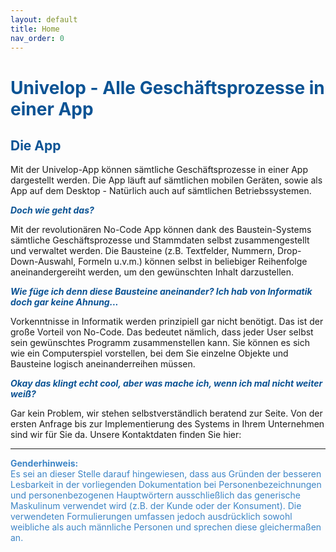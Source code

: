 ```yaml
---
layout: default
title: Home
nav_order: 0
---
```


# <span style="color:#0b5394">**Univelop - Alle Geschäftsprozesse in einer App**</span>

## <span style="color:#0b5394">Die App</span>

Mit der Univelop-App können sämtliche Geschäftsprozesse in einer App dargestellt werden. Die App läuft auf sämtlichen mobilen Geräten, sowie als App auf dem Desktop - Natürlich auch auf sämtlichen Betriebssystemen.

<span style="color:#0b5394">***Doch wie geht das?***</span>

Mit der revolutionären No-Code App können dank des Baustein-Systems sämtliche Geschäftsprozesse und Stammdaten selbst zusammengestellt und verwaltet werden. Die Bausteine (z.B. Textfelder, Nummern, Drop-Down-Auswahl, Formeln u.v.m.) können selbst in beliebiger Reihenfolge aneinandergereiht werden, um den gewünschten Inhalt darzustellen.

<span style="color:#0b5394">***Wie füge ich denn diese Bausteine aneinander? Ich hab von Informatik doch gar keine Ahnung...***</span>

Vorkenntnisse in Informatik werden prinzipiell gar nicht benötigt. Das ist der große Vorteil von No-Code. Das bedeutet nämlich, dass jeder User selbst sein gewünschtes Programm zusammenstellen kann. Sie können es sich wie ein Computerspiel vorstellen, bei dem Sie einzelne Objekte und Bausteine logisch aneinanderreihen müssen. 

<span style="color:#0b5394">***Okay das klingt echt cool, aber was mache ich, wenn ich mal nicht weiter weiß?***</span>

Gar kein Problem, wir stehen selbstverständlich beratend zur Seite. Von der ersten Anfrage bis zur Implementierung des Systems in Ihrem Unternehmen sind wir für Sie da. Unsere Kontaktdaten finden Sie hier:

---

<span style="color:#3d85c6">**Genderhinweis:**  
Es sei an dieser Stelle darauf hingewiesen, dass aus Gründen der besseren Lesbarkeit in der vorliegenden Dokumentation 
bei Personenbezeichnungen und personenbezogenen Hauptwörtern ausschließlich das generische Maskulinum verwendet wird 
(z.B. der Kunde oder der Konsument). Die verwendeten Formulierungen umfassen jedoch ausdrücklich sowohl weibliche als 
auch männliche Personen und sprechen diese gleichermaßen an.</span>